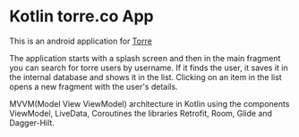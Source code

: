# Kotlin torre.co App
This is an android application for [Torre](https://torre.co/)

The application starts with a splash screen and then in the main fragment you can search for torre users by username.
If it finds the user, it saves it in the internal database and shows it in the list.
Clicking on an item in the list opens a new fragment with the user's details.

MVVM(Model View ViewModel) architecture in Kotlin using the components ViewModel, LiveData, Coroutines  the libraries Retrofit, Room, Glide and Dagger-Hilt.

